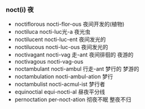 ### noct(i)  夜

- noctiflorous nocti-flor-ous 夜间开发的(植物)
- noctiluca nocti-luc光-a 夜光虫 
- noctilucent nocti-luc-ent 夜间发光的
- noctilucous nocti-luc-ous 夜间发光的
- noctivagant nocti-vag 走-ant 夜间徘徊的 夜游的
- noctivagous nocti-vag-ous 
- noctambulant nocti-ambul 行走-ant 梦行的 梦游的
- noctambulation nocti-ambul-ation 梦行
- noctambulist nocti-acmul-ist  梦行者
- equinoctial equi-nocti-al  昼夜平分线
- pernoctation per-noct-ation 彻夜不眠 整夜不归 